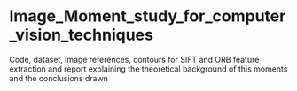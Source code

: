 # Image_Moment_study_for_computer_vision_techniques
Code, dataset, image references, contours for SIFT and ORB feature extraction and report explaining the theoretical background of this moments and the conclusions drawn 
